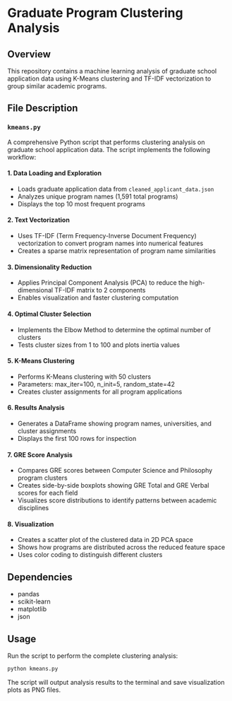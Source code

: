 # Graduate Program Clustering Analysis

## Overview
This repository contains a machine learning analysis of graduate school application data using K-Means clustering and TF-IDF vectorization to group similar academic programs.

## File Description

### `kmeans.py`
A comprehensive Python script that performs clustering analysis on graduate school application data. The script implements the following workflow:

#### 1. Data Loading and Exploration
- Loads graduate application data from `cleaned_applicant_data.json`
- Analyzes unique program names (1,591 total programs)
- Displays the top 10 most frequent programs

#### 2. Text Vectorization
- Uses TF-IDF (Term Frequency-Inverse Document Frequency) vectorization to convert program names into numerical features
- Creates a sparse matrix representation of program name similarities

#### 3. Dimensionality Reduction
- Applies Principal Component Analysis (PCA) to reduce the high-dimensional TF-IDF matrix to 2 components
- Enables visualization and faster clustering computation

#### 4. Optimal Cluster Selection
- Implements the Elbow Method to determine the optimal number of clusters
- Tests cluster sizes from 1 to 100 and plots inertia values

#### 5. K-Means Clustering
- Performs K-Means clustering with 50 clusters
- Parameters: max_iter=100, n_init=5, random_state=42
- Creates cluster assignments for all program applications

#### 6. Results Analysis
- Generates a DataFrame showing program names, universities, and cluster assignments
- Displays the first 100 rows for inspection

#### 7. GRE Score Analysis
- Compares GRE scores between Computer Science and Philosophy program clusters
- Creates side-by-side boxplots showing GRE Total and GRE Verbal scores for each field
- Visualizes score distributions to identify patterns between academic disciplines

#### 8. Visualization
- Creates a scatter plot of the clustered data in 2D PCA space
- Shows how programs are distributed across the reduced feature space
- Uses color coding to distinguish different clusters

## Dependencies
- pandas
- scikit-learn
- matplotlib
- json

## Usage
Run the script to perform the complete clustering analysis:
```bash
python kmeans.py
```

The script will output analysis results to the terminal and save visualization plots as PNG files.
